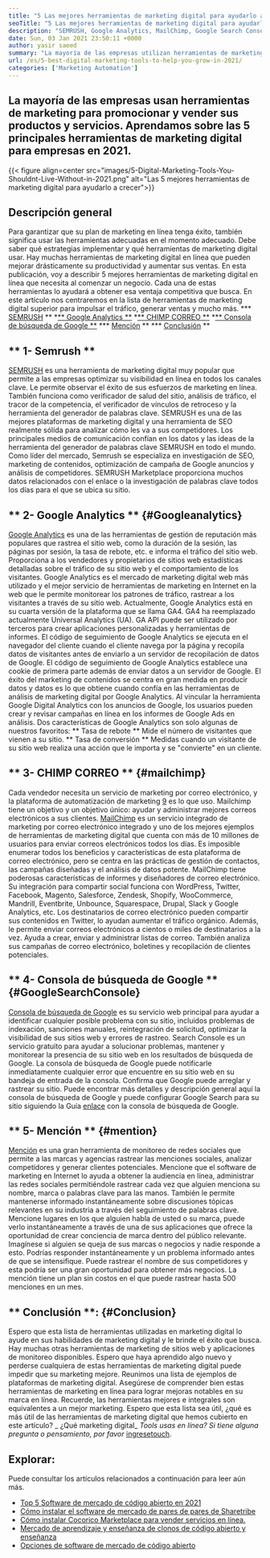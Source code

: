 ```yaml
---
title: "5 Las mejores herramientas de marketing digital para ayudarlo a crecer en 2021" 
seoTitle: "5 Las mejores herramientas de marketing digital para ayudarlo a crecer en 2021" 
description: "SEMRUSH, Google Analytics, MailChimp, Google Search Console and Mencion son las mejores herramientas de marketing digital más asequibles y útiles para hacer crecer negocios." 
date: Sun, 03 Jan 2021 23:50:11 +0000
author: yasir saeed
summary: "La mayoría de las empresas utilizan herramientas de marketing para promocionar y amp; vender sus productos y servicios. Aprendamos sobre las 5 mejores herramientas de marketing digital para empresas en 2021." 
url: /es/5-best-digital-marketing-tools-to-help-you-grow-in-2021/
categories: ['Marketing Automation']
---
```


## La mayoría de las empresas usan herramientas de marketing para promocionar y vender sus productos y servicios. Aprendamos sobre las 5 principales herramientas de marketing digital para empresas en 2021.

{{< figure align=center src="images/5-Digital-Marketing-Tools-You-Shouldnt-Live-Without-in-2021.png" alt="Las 5 mejores herramientas de marketing digital para ayudarlo a crecer">}}


## **Descripción general**
Para garantizar que su plan de marketing en línea tenga éxito, también significa usar las herramientas adecuadas en el momento adecuado. Debe saber qué estrategias implementar y qué herramientas de marketing digital usar. Hay muchas herramientas de marketing digital en línea que pueden mejorar drásticamente su productividad y aumentar sus ventas. En esta publicación, voy a describir 5 mejores herramientas de marketing digital en línea que necesita al comenzar un negocio. Cada una de estas herramientas lo ayudará a obtener esa ventaja competitiva que busca.
En este artículo nos centraremos en la lista de herramientas de marketing digital superior para impulsar el tráfico, generar ventas y mucho más.
  *** [SEMRUSH][1] **
  *[** Google Analytics **][2]
  *[** CHIMP CORREO **][3]
  *[** Consola de búsqueda de Google **][4]
  *** [Mención][5] **
  *** [Conclusión][6] **

## ** 1- Semrush **
[SEMRUSH][7] es una herramienta de marketing digital muy popular que permite a las empresas optimizar su visibilidad en línea en todos los canales clave. Le permite observar el éxito de sus esfuerzos de marketing en línea. También funciona como verificador de salud del sitio, análisis de tráfico, el tracor de la competencia, el verificador de vínculos de retroceso y la herramienta del generador de palabras clave. SEMRUSH es una de las mejores plataformas de marketing digital y una herramienta de SEO realmente sólida para analizar cómo les va a sus competidores.
Los principales medios de comunicación confían en los datos y las ideas de la herramienta del generador de palabras clave SEMRUSH en todo el mundo. Como líder del mercado, Semrush se especializa en investigación de SEO, marketing de contenidos, optimización de campaña de Google anuncios y análisis de competidores. SEMRUSH Marketplace proporciona muchos datos relacionados con el enlace o la investigación de palabras clave todos los días para el que se ubica su sitio.

## ** 2- Google Analytics ** {#Googleanalytics}
[Google Analytics][8] es una de las herramientas de gestión de reputación más populares que rastrea el sitio web, como la duración de la sesión, las páginas por sesión, la tasa de rebote, etc. e informa el tráfico del sitio web. Proporciona a los vendedores y propietarios de sitios web estadísticas detalladas sobre el tráfico de su sitio web y el comportamiento de los visitantes. Google Analytics es el mercado de marketing digital web más utilizado y el mejor servicio de herramientas de marketing en Internet en la web que le permite monitorear los patrones de tráfico, rastrear a los visitantes a través de su sitio web.
Actualmente, Google Analytics está en su cuarta versión de la plataforma que se llama GA4. GA4 ha reemplazado actualmente Universal Analytics (UA). GA API puede ser utilizado por terceros para crear aplicaciones personalizadas y herramientas de informes. El código de seguimiento de Google Analytics se ejecuta en el navegador del cliente cuando el cliente navega por la página y recopila datos de visitantes antes de enviarlo a un servidor de recopilación de datos de Google. El código de seguimiento de Google Analytics establece una cookie de primera parte además de enviar datos a un servidor de Google. El éxito del marketing de contenidos se centra en gran medida en producir datos y datos es lo que obtiene cuando confía en las herramientas de análisis de marketing digital por Google Analytics.
Al vincular la herramienta Google Digital Analytics con los anuncios de Google, los usuarios pueden crear y revisar campañas en línea en los informes de Google Ads en análisis. Dos características de Google Analytics son solo algunas de nuestros favoritos:
** Tasa de rebote ** Mide el número de visitantes que vienen a su sitio.
** Tasa de conversión ** Medidas cuando un visitante de su sitio web realiza una acción que le importa y se "convierte" en un cliente.

## ** 3- CHIMP CORREO ** {#mailchimp}
Cada vendedor necesita un servicio de marketing por correo electrónico, y la plataforma de automatización de marketing [9][9] es lo que uso. Mailchimp tiene un objetivo y un objetivo único: ayudar y administrar mejores correos electrónicos a sus clientes.
[MailChimp][9] es un servicio integrado de marketing por correo electrónico integrado y uno de los mejores ejemplos de herramientas de marketing digital que cuenta con más de 10 millones de usuarios para enviar correos electrónicos todos los días. Es imposible enumerar todos los beneficios y características de esta plataforma de correo electrónico, pero se centra en las prácticas de gestión de contactos, las campañas diseñadas y el análisis de datos potente.
MailChimp tiene poderosas características de informes y diseñadores de correo electrónico. Su integración para compartir social funciona con WordPress, Twitter, Facebook, Magento, Salesforce, Zendesk, Shopify, WooCommerce, Mandrill, Eventbrite, Unbounce, Squarespace, Drupal, Slack y Google Analytics, etc. Los destinatarios de correo electrónico pueden compartir sus contenidos en Twitter, lo ayudan aumentar el tráfico orgánico.
Además, le permite enviar correos electrónicos a cientos o miles de destinatarios a la vez. Ayuda a crear, enviar y administrar listas de correo. También analiza sus campañas de correo electrónico, boletines y recopilación de clientes potenciales.

## ** 4- Consola de búsqueda de Google ** {#GoogleSearchConsole}
[Consola de búsqueda de Google][10] es su servicio web principal para ayudar a identificar cualquier posible problema con su sitio, incluidos problemas de indexación, sanciones manuales, reintegración de solicitud, optimizar la visibilidad de sus sitios web y errores de rastreo. Search Console es un servicio gratuito para ayudar a solucionar problemas, mantener y monitorear la presencia de su sitio web en los resultados de búsqueda de Google.
La consola de búsqueda de Google puede notificarle inmediatamente cualquier error que encuentre en su sitio web en su bandeja de entrada de la consola. Confirma que Google puede arreglar y rastrear su sitio. Puede encontrar más detalles y descripción general aquí la consola de búsqueda de Google y puede configurar Google Search para su sitio siguiendo la Guía [enlace][10] con la consola de búsqueda de Google.

## ** 5- Mención ** {#mention}
[Mención][11] es una gran herramienta de monitoreo de redes sociales que permite a las marcas y agencias rastrear las menciones sociales, analizar competidores y generar clientes potenciales. Mencione que el software de marketing en Internet lo ayuda a obtener la audiencia en línea, administrar las redes sociales permitiéndole rastrear cada vez que alguien menciona su nombre, marca o palabras clave para las manos.
También le permite mantenerse informado instantáneamente sobre discusiones tópicas relevantes en su industria a través del seguimiento de palabras clave. Mencione lugares en los que alguien habla de usted o su marca, puede verlo instantáneamente a través de una de sus aplicaciones que ofrece la oportunidad de crear conciencia de marca dentro del público relevante.
Imagínese si alguien se queja de sus marcas o negocios y nadie responde a esto. Podrías responder instantáneamente y un problema informado antes de que se intensifique. Puede rastrear el nombre de sus competidores y esta podría ser una gran oportunidad para obtener más negocios. La mención tiene un plan sin costos en el que puede rastrear hasta 500 menciones en un mes.

## ** Conclusión **: {#Conclusion}
Espero que esta lista de herramientas utilizadas en marketing digital lo ayude en sus habilidades de marketing digital y le brinde el éxito que busca. Hay muchas otras herramientas de marketing de sitios web y aplicaciones de monitoreo disponibles. Espero que haya aprendido algo nuevo y perderse cualquiera de estas herramientas de marketing digital puede impedir que su marketing mejore.
Reunimos una lista de ejemplos de plataformas de marketing digital. Asegúrese de comprender bien estas herramientas de marketing en línea para lograr mejoras notables en su marca en línea. Recuerde, las herramientas mejores e integrales son equivalentes a un mejor marketing. Espero que esta lista sea útil, ¿qué es más útil de las herramientas de marketing digital que hemos cubierto en este artículo?
_ ¿Qué marketing digital_ _Tools usas en línea? Si tiene alguna pregunta o pensamiento, por favor_ [ingrese][12][touch][13].

## Explorar:
Puede consultar los artículos relacionados a continuación para leer aún más.
  * [Top 5 Software de mercado de código abierto en 2021][14]
  * [Cómo instalar el software de mercado de pares de pares de Sharetribe][15]
  * [Cómo instalar Cocorico Marketplace para vender servicios en línea.][16]
  * [Mercado de aprendizaje y enseñanza de clonos de código abierto y enseñanza][17]
  * [Opciones de software de mercado de código abierto][18]

  
[1]: #SEMRush
[2]: #GoogleAnalytics
[3]: #MailChimp
[4]: #GoogleSearchConsole
[5]: #Mention
[6]: #Conclusion
[7]: https://www.semrush.com/
[8]: https://analytics.google.com/
[9]: https://mailchimp.com/
[10]: https://search.google.com/search-console/about
[11]: https://mention.com/en/
[12]: mailto:yasir.saeed@aspose.com
[13]: https://forum.containerize.com
[14]: https://blog.containerize.com/marketplace/top-5-open-source-marketplace-software-in-2021/
[15]: https://products.containerize.com/marketplace/sharetribe/
[16]: https://products.containerize.com/marketplace/cocorico/
[17]: https://products.containerize.com/marketplace/edurge/
[18]: https://products.containerize.com/marketplace/
